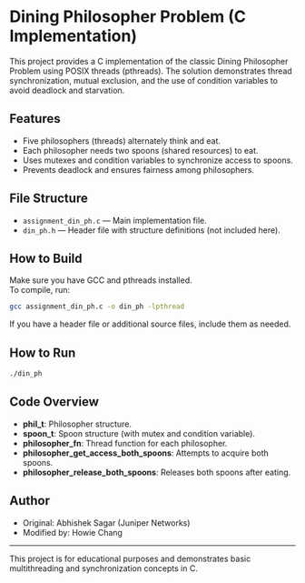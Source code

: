 # Dining Philosopher Problem (C Implementation)

This project provides a C implementation of the classic Dining Philosopher Problem using POSIX threads (pthreads). The solution demonstrates thread synchronization, mutual exclusion, and the use of condition variables to avoid deadlock and starvation.

## Features

- Five philosophers (threads) alternately think and eat.
- Each philosopher needs two spoons (shared resources) to eat.
- Uses mutexes and condition variables to synchronize access to spoons.
- Prevents deadlock and ensures fairness among philosophers.

## File Structure

- `assignment_din_ph.c` — Main implementation file.
- `din_ph.h` — Header file with structure definitions (not included here).

## How to Build

Make sure you have GCC and pthreads installed.  
To compile, run:

```sh
gcc assignment_din_ph.c -o din_ph -lpthread
```

If you have a header file or additional source files, include them as needed.

## How to Run

```sh
./din_ph
```

## Code Overview

- **phil_t**: Philosopher structure.
- **spoon_t**: Spoon structure (with mutex and condition variable).
- **philosopher_fn**: Thread function for each philosopher.
- **philosopher_get_access_both_spoons**: Attempts to acquire both spoons.
- **philosopher_release_both_spoons**: Releases both spoons after eating.

## Author

- Original: Abhishek Sagar (Juniper Networks)
- Modified by: Howie Chang

---

This project is for educational purposes and demonstrates basic multithreading and synchronization concepts in C.
